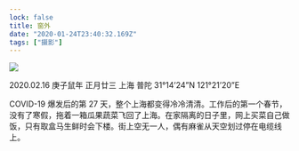 ```yaml
---
lock: false
title: 窗外
date: "2020-01-24T23:40:32.169Z"
tags: ["摄影"]
---
```


![](https://tva1.sinaimg.cn/large/007S8ZIlgy1gh6yd7ramsj31hc0u0axl.jpg)

2020.02.16 庚子鼠年 正月廿三
上海 普陀 31°14’24”N 121°21’20”E

COVID-19 爆发后的第 27 天，整个上海都变得冷冷清清。工作后的第一个春节，没有了寒假，拖着一箱瓜果蔬菜飞回了上海。在家隔离的日子里，网上买菜自己做饭，只有取盒马生鲜时会下楼。街上空无一人，偶有麻雀从天空划过停在电缆线上。
